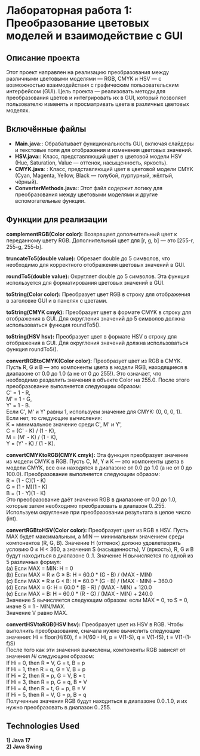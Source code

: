 # Лабораторная работа 1: Преобразование цветовых моделей и взаимодействие с GUI
## Описание проекта
Этот проект направлен на реализацию преобразования между различными цветовыми моделями — RGB, CMYK и HSV — с возможностью взаимодействия с графическим пользовательским интерфейсом (GUI). Цель проекта — реализовать методы для преобразования цветов и интегрировать их в GUI, который позволяет пользователю изменять и просматривать цвета в различных цветовых моделях.

## Включённые файлы

- **Main.java:**: Обрабатывает функциональность GUI, включая слайдеры и текстовые поля для отображения и изменения цветовых значений.
- **HSV.java:**: Класс, представляющий цвет в цветовой модели HSV (Hue, Saturation, Value — оттенок, насыщенность, яркость).
- **CMYK.java**: : Класс, представляющий цвет в цветовой модели CMYK (Cyan, Magenta, Yellow, Black — голубой, пурпурный, жёлтый, чёрный).
- **ConverterMethods.java:**: Этот файл содержит логику для преобразования между цветовыми моделями и другие вспомогательные функции.

## Функции для реализации

**complementRGB(Color color):**
Возвращает дополнительный цвет к переданному цвету RGB. Дополнительный цвет для [r, g, b] — это [255-r, 255-g, 255-b].

**truncateTo5(double value):**
Обрезает double до 5 символов, что необходимо для корректного отображения цветовых значений в GUI.

**roundTo5(double value):**
Округляет double до 5 символов. Эта функция используется для форматирования цветовых значений в GUI.

**toString(Color color):**
Преобразует цвет RGB в строку для отображения в заголовке GUI и в панелях с цветами. 

**toString(CMYK cmyk):**
Преобразует цвет в формате CMYK в строку для отображения в GUI. Для округления значений до 5 символов должна использоваться функция roundTo5().

**toString(HSV hsv):**
Преобразует цвет в формате HSV в строку для отображения в GUI. Для округления значений должна использоваться функция roundTo5(). 

**convertRGBtoCMYK(Color color):**
Преобразует цвет из RGB в CMYK.  
Пусть R, G и B — это компоненты цвета в модели RGB, находящиеся в диапазоне от 0.0 до 1.0 (а не от 0 до 255!). Это означает, что необходимо разделить значения в объекте Color на 255.0. После этого преобразование выполняется следующим образом:  
C' = 1 - R,  
M' = 1 - G,  
Y' = 1 - B.  
Если C', M' и Y' равны 1, используем значение для CMYK: (0, 0, 0, 1).
Если нет, то следующие вычисления:  
K = минимальное значение среди C', M' и Y',  
C = (C' - K) / (1 - K),  
M = (M' - K) / (1 - K),  
Y = (Y' - K) / (1 - K).  

**convertCMYKtoRGB(CMYK cmyk):**
Эта функция преобразует значение из модели CMYK в RGB. Пусть C, M, Y и K — это компоненты цвета в модели CMYK, все они находятся в диапазоне от 0.0 до 1.0 (а не от 0 до 100.0). Преобразование выполняется следующим образом:  
R = (1 - C)(1 - K)  
G = (1 - M)(1 - K)  
B = (1 - Y)(1 - K)  
Это преобразование даёт значения RGB в диапазоне от 0.0 до 1.0, которые затем необходимо преобразовать в диапазон 0..255. Используем округление при преобразовании результата в целое число (int).

**convertRGBtoHSV(Color color):**
Преобразует цвет из RGB в HSV. 
Пусть MAX будет максимальным, а MIN — минимальным значением среди компонентов (R, G, B). Значение H (оттенок) должно удовлетворять условию 0 ≤ H < 360, а значения S (насыщенность), V (яркость), R, G и B будут находиться в диапазоне 0..1.
Значение H вычисляется по одной из 5 различных формул:  
(a) Если MAX = MIN: H = 0  
(b) Если MAX = R и G ≥ B: H = 60.0 * (G - B) / (MAX - MIN)  
(c) Если MAX = R и G < B: H = 60.0 * (G - B) / (MAX - MIN) + 360.0  
(d) Если MAX = G: H = 60.0 * (B - R) / (MAX - MIN) + 120.0  
(e) Если MAX = B: H = 60.0 * (R - G) / (MAX - MIN) + 240.0  
Значение S вычисляется следующим образом: если MAX = 0, то S = 0, иначе S = 1 - MIN/MAX.  
Значение V равно MAX.

**convertHSVtoRGB(HSV hsv):**
Преобразует цвет из HSV в RGB.
Чтобы выполнить преобразование, сначала нужно вычислить следующие значения:
Hi = floor(H/60),     f = H/60 - Hi,     p = V(1-S),     q = V(1-fS),     t = V(1-(1-f)S)  
После того как эти значения вычислены, компоненты RGB зависят от значения 𝐻𝑖 следующим образом:  
If Hi = 0, then R = V,  G = t,    B = p  
If Hi = 1, then R = q,   G = V,  B = p  
If Hi = 2, then R = p,   G = V,  B = t  
If Hi = 3, then R = p,   G = q,   B = V  
If Hi = 4, then R = t,    G = p,   B = V  
If Hi = 5, then R = V,  G = p,   B = q  
Полученные значения RGB будут находиться в диапазоне 0.0..1.0, и их нужно преобразовать в диапазон 0..255. 
## Technologies Used
**1) Java 17**  
**2) Java Swing**
